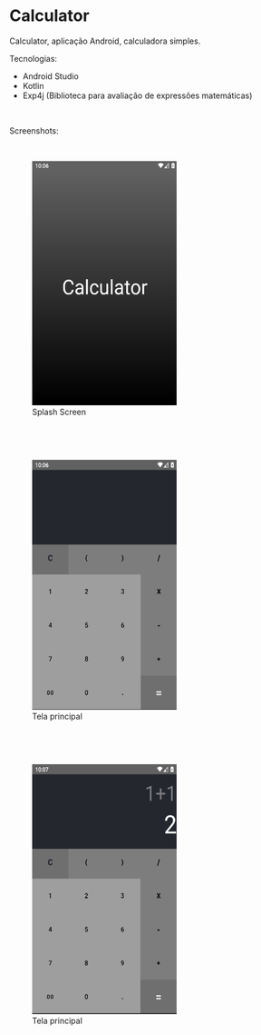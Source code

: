# Calculator
Calculator, aplicação Android, calculadora simples. 

Tecnologias:
<ul>
  <li>Android Studio</li>
  <li>Kotlin</li>
  <li>Exp4j (Biblioteca para avaliação de expressões matemáticas)</li>

</ul>

<p><br></p>
Screenshots:
<p><br></p>
<figure>
	<img src="Screenshot_1.png" width="255" height="430" />
	<figcaption>Splash Screen<br></figcaption>
</figure>
<p><br></p>
<p><br></p>
<figure>
	<img src="Screenshot_2.png" width="255" height="440" />
	<figcaption>Tela principal<br></figcaption>
</figure>
<p><br></p>
<p><br></p>
<figure>
	<img src="Screenshot_3.png" width="255" height="440" />
	<figcaption>Tela principal<br></figcaption>
</figure>
  
